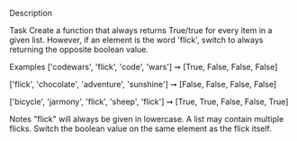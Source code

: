 Description

Task
Create a function that always returns True/true for every item in a given list.
However, if an element is the word 'flick', switch to always returning the opposite boolean value.

Examples
['codewars', 'flick', 'code', 'wars'] ➞ [True, False, False, False]

['flick', 'chocolate', 'adventure', 'sunshine'] ➞ [False, False, False, False]

['bicycle', 'jarmony', 'flick', 'sheep', 'flick'] ➞ [True, True, False, False, True]


Notes
"flick" will always be given in lowercase.
A list may contain multiple flicks.
Switch the boolean value on the same element as the flick itself.